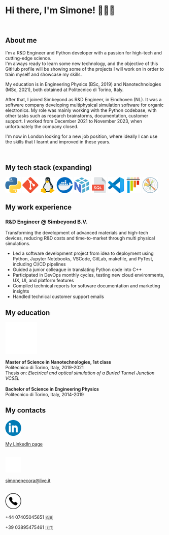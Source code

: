 # Hi there, I'm Simone! 🙋🏻‍♂️

<br>

## About me 
I'm a R&D Engineer and Python developer with a passion for high-tech and cutting-edge science. <br> I'm always ready to learn some new technology, and the objective of this GitHub profile will be showing some of the projects I will work on in order to train myself and showcase my skills.

My education is in Engineering Physics (BSc, 2019) and Nanotechnologies (MSc, 2021), both obtained at Politecnico di Torino, Italy.

After that, I joined Simbeyond as R&D Engineer, in Eindhoven (NL). It was a software company developing multiphysical simulation software for organic electronics. My role was mainly working with the Python codebase, with other tasks such as research brainstorms, documentation, customer support. I worked from December 2021 to November 2023, when unfortunately the company closed. 

I'm now in London looking for a new job position, where ideally I can use the skills that I learnt and improved in these years.

<br>

## My tech stack (expanding)

<div >
	<img width="50" style="margin-right: 25"
    src="assets\imgs\python.png" alt="Python" title="Python"/>
    <img width="50" style="margin-right: 25"
    src="assets\imgs\git.png" alt="Git" title="Git"/>
    <img width="50" style="margin-right: 25"
    src="assets\imgs\linux.png" alt="Linux" title="Linux"/>
    <img width="50" style="margin-right: 25"
    src="assets\imgs\docker.png" alt="Docker" title="Docker"/>
    <img width="50" style="margin-right: 25"
    src="assets\imgs\NumPy.png" alt="NumPy" title="NumPy"/>
    <img width="50" style="margin-right: 25"
    src="assets\imgs\sql.png" alt="SQL" title="SQL"/>
    <img width="50" style="margin-right: 25"
    src="assets\imgs\vscode.png" alt="VSCode" title="VSCode"/>
    <img width="50" style="margin-right: 25"
    src="assets\imgs\pytest.png" alt="PyTest" title="PyTest"/>
    <img width="50" style="margin-right: 25; margin-top: 25"
    src="assets\imgs\Matplotlib.png" alt="Matplotlib" title="Matplotlib"/>
</div>


## My work experience

### R&D Engineer @ Simbeyond B.V.

Transforming the development of advanced materials and high-tech devices, reducing R&D costs and time-to-market through multi physical simulations.

* Led a software development project from idea to deployment using Python, Jupyter Notebooks, VSCode, GitLab, makefile, and PyTest, including CI/CD pipelines
* Guided a junior colleague in translating Python code into C++
* Participated in DevOps monthly cycles, testing new cloud environments, UX, UI, and platform features
* Compiled technical reports for software documentation and marketing insights
* Handled technical customer support emails

## My education

<div>
<img width="100" style="margin-top: 35" src="assets\imgs\polito.png"
    alt="My LinkedIn" title="My LinkedIn"/>
<p style="margin-left: 150; margin-top: -120">
<b>Master of Science in Nanotechnologies, 1st class</b>
<br>
Politecnico di Torino, Italy, 2019-2021<br>
Thesis on: <i>Electrical and optical simulation of
a Buried Tunnel Junction VCSEL</i>
<br><br>
<b>Bachelor of Science in Engineering Physics</b>
<br>
Politecnico di Torino, Italy, 2014-2019
</p>
</div>

## My contacts


<a  href="https://www.linkedin.com/in/simonepecora95/">
    <img width="50" src="assets\imgs\linkedin.png"
    alt="My LinkedIn" title="My LinkedIn"/>
    <p style="margin-left: 70; margin-top: -43">My LinkedIn page</p>
</a>

<br>

<a  href="mailto:simonepecora@live.it">
    <div>
    <img width="50"
    src="assets\imgs\mail.png" alt="My Email" title="My Email"/>
    <p style="margin-left: 70; margin-top: -43">simonepecora@live.it</p>
    </div>
</a>

<br>

<div>
    <img width="50"
    src="assets\imgs\phone.png" alt="My Email" title="My Email"/>
    <p style="margin-left: 70; margin-top: -53">+44 07405045651 🇬🇧 </p>
    <p style="margin-left: 70; margin-top: -15">+39 03895475461 🇮🇹 </p>
</div>